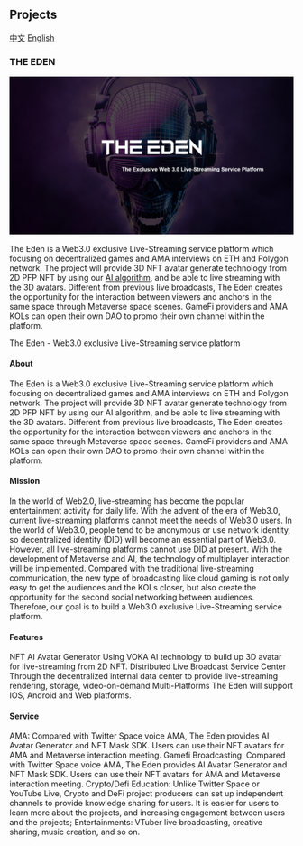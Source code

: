 ## Projects

[中文](https://github.com/VOKA-AI/.github/blob/main/profile/README_CN.md) [English](https://github.com/VOKA-AI/.github/blob/main/profile/README.md)

### THE EDEN

![TheEdenBack](https://github.com/VOKA-AI/.github/blob/main/assets/TheEdenBack.png)

The Eden is a Web3.0 exclusive Live-Streaming service platform which focusing on decentralized games and AMA interviews on ETH and Polygon network. 
The project will provide 3D NFT avatar generate technology from 2D PFP NFT by using our [AI algorithm](https://github.com/VOKA-AI/3DAvatarGenerator/tree/main/3DSMG), and be able to live streaming with the 3D avatars. 
Different from previous live broadcasts, The Eden creates the opportunity for the interaction between viewers and anchors in the same space through Metaverse space scenes. 
GameFi providers and AMA KOLs can open their own DAO to promo their own channel within the platform.

The Eden - Web3.0 exclusive Live-Streaming service platform

#### About

The Eden is a Web3.0 exclusive Live-Streaming service platform which focusing on decentralized games and AMA interviews on ETH and Polygon network. 
The project will provide 3D NFT avatar generate technology from 2D PFP NFT by using our AI algorithm, and be able to live streaming with the 3D avatars. Different from previous live broadcasts, The Eden creates the opportunity for the interaction between viewers and anchors in the same space through Metaverse space scenes. GameFi providers and AMA KOLs can open their own DAO to promo their own channel within the platform.


#### Mission

In the world of Web2.0, live-streaming has become the popular entertainment activity for daily life. With the advent of the era of Web3.0, current live-streaming platforms cannot meet the needs of Web3.0 users. In the world of Web3.0, people tend to be anonymous or use network identity, so decentralized identity (DID) will become an essential part of Web3.0. However, all live-streaming platforms cannot use DID at present. With the development of Metaverse and AI, the technology of multiplayer interaction will be implemented. Compared with the traditional live-streaming communication, the new type of broadcasting like cloud gaming is not only easy to get the audiences and the KOLs closer, but also create the opportunity for the second social networking between audiences. Therefore, our goal is to build a Web3.0 exclusive Live-Streaming service platform.

#### Features
NFT AI Avatar Generator 
Using VOKA AI technology to build up 3D avatar for live-streaming from 2D NFT.
Distributed Live Broadcast Service Center
Through the decentralized internal data center to provide live-streaming rendering, storage, video-on-demand 
Multi-Platforms
The Eden will support IOS, Android and Web platforms.

#### Service
AMA: Compared with Twitter Space voice AMA, The Eden provides AI Avatar Generator and NFT Mask SDK. Users can use their NFT avatars for AMA and Metaverse interaction meeting.
Gamefi Broadcasting: Compared with Twitter Space voice AMA, The Eden provides AI Avatar Generator and NFT Mask SDK. Users can use their NFT avatars for AMA and Metaverse interaction meeting.
Crypto/Defi Education: Unlike Twitter Space or YouTube Live, Crypto and DeFi project producers can set up independent channels to provide knowledge sharing for users. It is easier for users to learn more about the projects, and increasing engagement between users and the projects;
Entertainments: VTuber live broadcasting, creative sharing, music creation, and so on.

